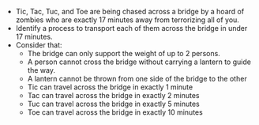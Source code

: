 * Tic, Tac, Tuc, and Toe are being chased across a bridge by a hoard of zombies who are exactly 17 minutes away from terrorizing all of you.
* Identify a process to transport each of them across the bridge in under 17 minutes.
* Consider that:
    * The bridge can only support the weight of up to 2 persons.
    * A person cannot cross the bridge without carrying a lantern to guide the way.
    * A lantern cannot be thrown from one side of the bridge to the other
    * Tic can travel across the bridge in exactly 1 minute
    * Tac can travel across the bridge in exactly 2 minutes
    * Tuc can travel across the bridge in exactly 5 minutes
    * Toe can travel across the bridge in exactly 10 minutes